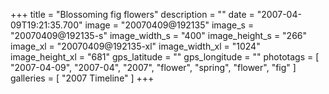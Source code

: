 +++
title = "Blossoming fig flowers"
description = ""
date = "2007-04-09T19:21:35.700"
image = "20070409@192135"
image_s = "20070409@192135-s"
image_width_s = "400"
image_height_s = "266"
image_xl = "20070409@192135-xl"
image_width_xl = "1024"
image_height_xl = "681"
gps_latitude = ""
gps_longitude = ""
phototags = [ "2007-04-09", "2007-04", "2007", "flower", "spring", "flower", "fig" ]
galleries = [ "2007 Timeline" ]
+++
